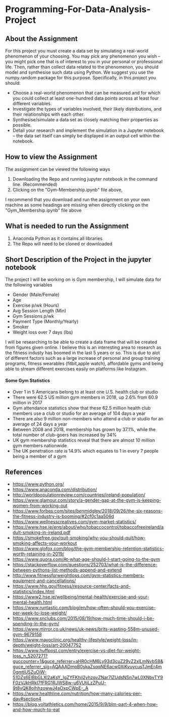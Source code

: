 # Programming-For-Data-Analysis-Project

## About the Assignment
For this project you must create a data set by simulating a real-world phenomenon of your choosing. You may pick any phenomenon you wish – you might pick one that is of interest to you in your personal or professional life. Then, rather than collect data related to the phenomenon, you should model and synthesise such data using Python. We suggest you use the numpy.random package for this purpose. Specifically, in this project you should:

 - Choose a real-world phenomenon that can be measured and for which you could collect at least one-hundred data points across at least four different variables.
 - Investigate the types of variables involved, their likely distributions, and their relationships with each other.
 - Synthesise/simulate a data set as closely matching their properties as possible.
 - Detail your research and implement the simulation in a Jupyter notebook – the data set itself can simply be displayed in an output cell within the notebook.

## How to view the Assignment

The assignment can be viewed the following ways

1. Downloading the Repo and running jupyter notebook in the command line. (Recommended)
2. Clicking on the "Gym-Membership.ipynb" file above,

I recommend that you download and run the assignment on your own machine as some headings are missing when directly clicking on the "Gym_Membership.ipynb" file above

## What is needed to run the Assignment

1. Anaconda Python as it contains all libraries
2. The Repo will need to be cloned or downloaded

## Short Description of the Project in the jupyter notebook
The project I will be working on is Gym membership, I will simulate data for the following variables

 - Gender (Male/Female)
 - Age
 - Exercise p/wk (Hours)
 - Avg Session Length (Min)
 - Gym Sessions p/wk
 - Payment Type (Monthly/Yearly)
 - Smoker
 - Weight loss over 7 days (lbs)


I will be researching to be able to create a data frame that will be created from figures given online. I believe this is an interesting area to research as the fitness industy has boomed in the last 5 years or so. This is due to alot of different factors such as a large increase of personal and group training programs, fitness wearables (fitbit,apple watch), affordable gyms and being able to stream different exercises easily on platforms like Instagram.

#### Some Gym Statistics

 - Over 1 in 5 Americans belong to at least one U.S. health club or studio
 - There were 62.5 US million gym members in 2018, up 2.6% from 60.9 million in 2017
 - Gym attendance statistics show that these 62.5 million health club members use a club or studio for an average of 104 days a year 
 - There are also 9 million non-members who attend a club or studio for an average of 24 days a year
 - Between 2008 and 2018, membership has grown by 37.1%, while the total number of club-goers has increased by 34%
 - UK gym membership statistics reveal that there are almost 10 million gym members nationwide
 - The UK penetration rate is 14.9% which equates to 1 in every 7 people being a member of a gym

## References

 - https://www.python.org/
 - https://www.anaconda.com/distribution/
 - http://worldpopulationreview.com/countries/ireland-population/
 - https://www.glamour.com/story/a-gender-gap-at-the-gym-is-keeping-women-from-working-out
 - https://www.forbes.com/sites/benmidgley/2018/09/26/the-six-reasons-the-fitness-industry-is-booming/#2cf0c1aa506d
 - https://www.wellnesscreatives.com/gym-market-statistics/
 - https://www.hse.ie/eng/about/who/tobaccocontrol/tobaccofreeireland/adult-smoking-in-ireland.pdf
 - https://smokefree.gov/quit-smoking/why-you-should-quit/how-smoking-affects-your-workout
 - https://www.glofox.com/blog/the-gym-membership-retention-statistics-worth-retaining-in-2019/
 - https://www.quora.com/At-what-age-should-I-start-going-to-the-gym
 - https://stackoverflow.com/questions/252703/what-is-the-difference-between-pythons-list-methods-append-and-extend
 - http://www.fitnessforweightloss.com/gym-statistics-members-equipment-and-cancellations/
 - https://www.hhs.gov/fitness/resource-center/facts-and-statistics/index.html
 - https://www2.hse.ie/wellbeing/mental-health/exercise-and-your-mental-health.html
 - https://www.runtastic.com/blog/en/how-often-should-you-exercise-per-week-to-lose-weight/
 - https://www.snclubs.com/2015/08/19/how-much-time-should-i-be-spending-in-the-gym/
 - https://www.mirror.co.uk/news/uk-news/brits-wasting-558m-unused-gym-9679158
 - https://www.mayoclinic.org/healthy-lifestyle/weight-loss/in-depth/weight-loss/art-20047752
 - https://www.huffpost.com/entry/exercise-vs-diet-for-weight-loss_n_5207271?guccounter=1&guce_referrer=aHR0cHM6Ly93d3cuZ29vZ2xlLmNvbS8&guce_referrer_sig=AQAAADmpB0skaZsqqNE6acw0XiKvuycusTJmEr4m0gmtiU5ZuOiW-51DZs6ElBbGLXl2aKsY_IgZYFKhil2yhzqvZNar7lZUdsNSn7wL0XNbvTY9F0zVJkHRkI7fFRG1RJWS8w-u6VUtiLzZPuU-9t8vQK8olhhzowwJ4sOxpCWpE-_A
 - https://www.healthline.com/nutrition/how-many-calories-per-day#section4
 - https://blog.voltathletics.com/home/2015/9/9/blm-part-4-when-how-and-how-much-to-eat
